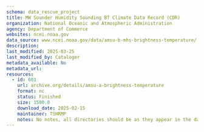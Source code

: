 ```yaml
---
schema: data_rescue_project 
title: MW Sounder Humidity Sounding BT Climate Data Record (CDR)
organization: National Oceanic and Atmospheric Administration
agency: Department of Commerce
websites: ncei.noaa.gov
data_source: www.ncei.noaa.gov/data/amsu-b-mhs-brightness-temperature/
description: 
last_modified: 2025-03-25
last_modified_by: Cataloger
metadata_available: No
metadata_url: 
resources:
  - id: 601
    url: archive.org/details/amsu-a-brightness-temperature
    format: nc
    status: Finished
    size: 1500.0
    download_date: 2025-02-15
    maintainer: TSHRMP
    notes: No notes, all directories should be as they appear in the dataset URL.
---
```

